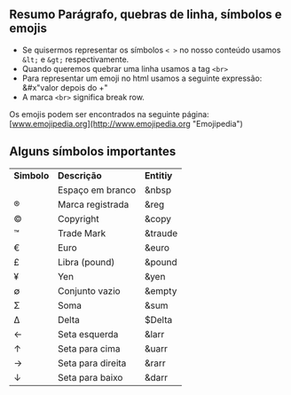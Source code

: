 ## Resumo Parágrafo, quebras de linha, símbolos e emojis

- Se quisermos representar os símbolos `< >` no nosso conteúdo usamos `&lt;` e `&gt;` respectivamente.
- Quando queremos quebrar uma linha usamos a tag `<br>`
- Para representar um emoji no html usamos a seguinte expressão: &#x"valor depois do +"
- A marca `<br>` significa break row.

Os emojis podem ser encontrados na seguinte página: [www.emojipedia.org](http://www.emojipedia.org "Emojipedia")

## Alguns símbolos importantes

|     |     |     |
| --- | --- | --- |
| **Simbolo** | **Descrição** | **Entitiy** |
|     | Espaço em branco | &nbsp |
| ®   | Marca registrada | &reg |
| ©   | Copyright | &copy |
| ™   | Trade Mark | &traude |
| €   | Euro | &euro |
| £   | Libra (pound) | &pound |
| ¥   | Yen | &yen |
| ∅   | Conjunto vazio | &empty |
| Σ   | Soma | &sum |
| Δ   | Delta | $Delta |
| ←   | Seta esquerda | &larr |
| ↑   | Seta para cima | &uarr |
| →   | Seta para direita | &rarr |
| ↓   | Seta para baixo | &darr |